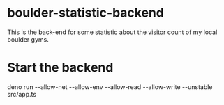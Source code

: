 # boulder-statistic-backend
This is the back-end for some statistic about the visitor count of my local boulder gyms.

# Start the backend

deno run --allow-net --allow-env --allow-read --allow-write --unstable src/app.ts